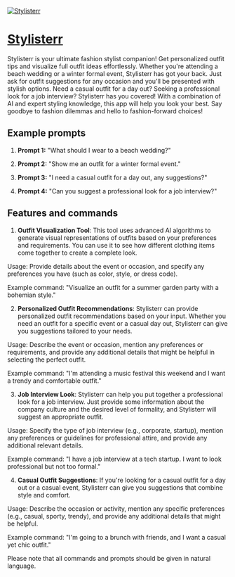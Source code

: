 [![Stylisterr](https://files.oaiusercontent.com/file-0JkIvGOb63fVp0sAcY8YPUw4?se=2123-10-17T23%3A58%3A20Z&sp=r&sv=2021-08-06&sr=b&rscc=max-age%3D31536000%2C%20immutable&rscd=attachment%3B%20filename%3DScreenshot%25202023-11-10%2520at%252023.22.46.png&sig=hQmpuMK9rMA7UYxOvX4cGRj/fxue9s46Odivd88Fgp0%3D)](https://chat.openai.com/g/g-L7DN6iE3m-stylisterr)

# [Stylisterr](https://chat.openai.com/g/g-L7DN6iE3m-stylisterr)

Stylisterr is your ultimate fashion stylist companion! Get personalized outfit tips and visualize full outfit ideas effortlessly. Whether you're attending a beach wedding or a winter formal event, Stylisterr has got your back. Just ask for outfit suggestions for any occasion and you'll be presented with stylish options. Need a casual outfit for a day out? Seeking a professional look for a job interview? Stylisterr has you covered! With a combination of AI and expert styling knowledge, this app will help you look your best. Say goodbye to fashion dilemmas and hello to fashion-forward choices!

## Example prompts

1. **Prompt 1:** "What should I wear to a beach wedding?"

2. **Prompt 2:** "Show me an outfit for a winter formal event."

3. **Prompt 3:** "I need a casual outfit for a day out, any suggestions?"

4. **Prompt 4:** "Can you suggest a professional look for a job interview?"

## Features and commands

1. **Outfit Visualization Tool**: This tool uses advanced AI algorithms to generate visual representations of outfits based on your preferences and requirements. You can use it to see how different clothing items come together to create a complete look.

Usage: Provide details about the event or occasion, and specify any preferences you have (such as color, style, or dress code).

Example command: "Visualize an outfit for a summer garden party with a bohemian style."

2. **Personalized Outfit Recommendations**: Stylisterr can provide personalized outfit recommendations based on your input. Whether you need an outfit for a specific event or a casual day out, Stylisterr can give you suggestions tailored to your needs.

Usage: Describe the event or occasion, mention any preferences or requirements, and provide any additional details that might be helpful in selecting the perfect outfit.

Example command: "I'm attending a music festival this weekend and I want a trendy and comfortable outfit."

3. **Job Interview Look**: Stylisterr can help you put together a professional look for a job interview. Just provide some information about the company culture and the desired level of formality, and Stylisterr will suggest an appropriate outfit.

Usage: Specify the type of job interview (e.g., corporate, startup), mention any preferences or guidelines for professional attire, and provide any additional relevant details.

Example command: "I have a job interview at a tech startup. I want to look professional but not too formal."

4. **Casual Outfit Suggestions**: If you're looking for a casual outfit for a day out or a casual event, Stylisterr can give you suggestions that combine style and comfort.

Usage: Describe the occasion or activity, mention any specific preferences (e.g., casual, sporty, trendy), and provide any additional details that might be helpful.

Example command: "I'm going to a brunch with friends, and I want a casual yet chic outfit."

Please note that all commands and prompts should be given in natural language.